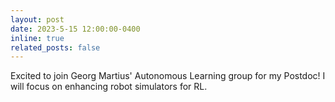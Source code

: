 ```yaml
---
layout: post
date: 2023-5-15 12:00:00-0400
inline: true
related_posts: false
---
```


Excited to join Georg Martius' Autonomous Learning group for my Postdoc! 
I will focus on enhancing robot simulators for RL.